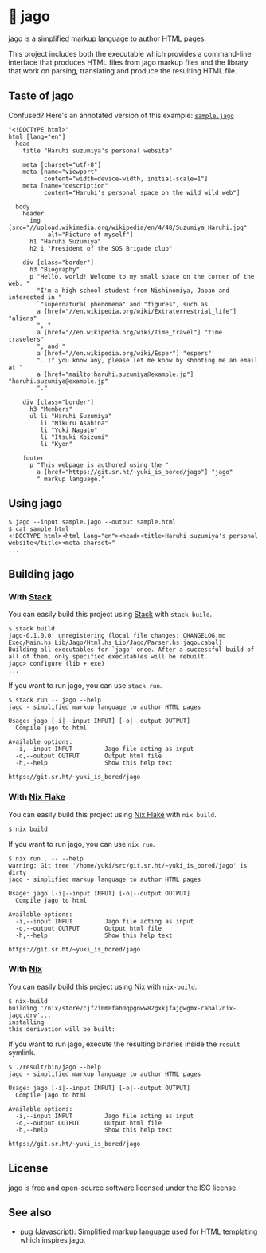 # 🐔 jago

jago is a simplified markup language to author HTML pages.

This project includes both the executable which provides a
command-line interface that produces HTML files from jago markup files
and the library that work on parsing, translating and produce the
resulting HTML file.

## Taste of jago

Confused? Here's an annotated version of this example: [`sample.jago`](./sample.jago)

```jago
"<!DOCTYPE html>"
html [lang="en"]
  head
    title "Haruhi suzumiya's personal website"

    meta [charset="utf-8"]
    meta [name="viewport"
          content="width=device-width, initial-scale=1"]
    meta [name="description"
          content="Haruhi's personal space on the wild wild web"]

  body
    header
      img [src="//upload.wikimedia.org/wikipedia/en/4/48/Suzumiya_Haruhi.jpg"
           alt="Picture of myself"]
      h1 "Haruhi Suzumiya"
      h2 i "President of the SOS Brigade club"

    div [class="border"]
      h3 "Biography"
      p "Hello, world! Welcome to my small space on the corner of the web. "
        "I'm a high school student from Nishinomiya, Japan and interested in "
        `"supernatural phenomena" and "figures", such as `
        a [href="//en.wikipedia.org/wiki/Extraterrestrial_life"] "aliens"
        ", "
        a [href="//en.wikipedia.org/wiki/Time_travel"] "time travelers"
        ", and "
        a [href="//en.wikipedia.org/wiki/Esper"] "espers"
        ". If you know any, please let me know by shooting me an email at "
        a [href="mailto:haruhi.suzumiya@example.jp"] "haruhi.suzumiya@example.jp"
        "."

    div [class="border"]
      h3 "Members"
      ul li "Haruhi Suzumiya"
         li "Mikuru Asahina"
         li "Yuki Nagato"
         li "Itsuki Koizumi"
         li "Kyon"

    footer
      p "This webpage is authored using the "
        a [href="https://git.sr.ht/~yuki_is_bored/jago"] "jago"
        " markup language."
```

## Using jago

```console
$ jago --input sample.jago --output sample.html
$ cat sample.html
<!DOCTYPE html><html lang="en"><head><title>Haruhi suzumiya's personal website</title><meta charset="
...
```

## Building jago

### With [Stack]

You can easily build this project using [Stack] with `stack build`.

```console
$ stack build
jago-0.1.0.0: unregistering (local file changes: CHANGELOG.md Exec/Main.hs Lib/Jago/Html.hs Lib/Jago/Parser.hs jago.cabal)
Building all executables for `jago' once. After a successful build of all of them, only specified executables will be rebuilt.
jago> configure (lib + exe)
...
```

If you want to run jago, you can use `stack run`.

```console
$ stack run -- jago --help
jago - simplified markup language to author HTML pages

Usage: jago [-i|--input INPUT] [-o|--output OUTPUT]
  Compile jago to html

Available options:
  -i,--input INPUT         Jago file acting as input
  -o,--output OUTPUT       Output html file
  -h,--help                Show this help text

https://git.sr.ht/~yuki_is_bored/jago
```

### With [Nix Flake]

You can easily build this project using [Nix Flake] with `nix build`.

```console
$ nix build
```

If you want to run jago, you can use `nix run`.

```console
$ nix run . -- --help
warning: Git tree '/home/yuki/src/git.sr.ht/~yuki_is_bored/jago' is dirty
jago - simplified markup language to author HTML pages

Usage: jago [-i|--input INPUT] [-o|--output OUTPUT]
  Compile jago to html

Available options:
  -i,--input INPUT         Jago file acting as input
  -o,--output OUTPUT       Output html file
  -h,--help                Show this help text

https://git.sr.ht/~yuki_is_bored/jago
```

### With [Nix]

You can easily build this project using [Nix] with `nix-build`.

```console
$ nix-build
building '/nix/store/cjf2i0m8fah0qpgnww82gxkjfajgwgmx-cabal2nix-jago.drv'...
installing
this derivation will be built:
```

If you want to run jago, execute the resulting binaries inside the `result` symlink.

```console
$ ./result/bin/jago --help
jago - simplified markup language to author HTML pages

Usage: jago [-i|--input INPUT] [-o|--output OUTPUT]
  Compile jago to html

Available options:
  -i,--input INPUT         Jago file acting as input
  -o,--output OUTPUT       Output html file
  -h,--help                Show this help text

https://git.sr.ht/~yuki_is_bored/jago
```

## License

jago is free and open-source software licensed under the ISC license.

## See also

* [pug] (Javascript): Simplified markup language used for HTML
  templating which inspires jago.

[Stack]: https://haskellstack.org/
[Nix]: https://nixos.org/nix
[pug]: https://pugjs.org/api/getting-started.html
[Nix Flake]: https://www.tweag.io/blog/2020-05-25-flakes/
